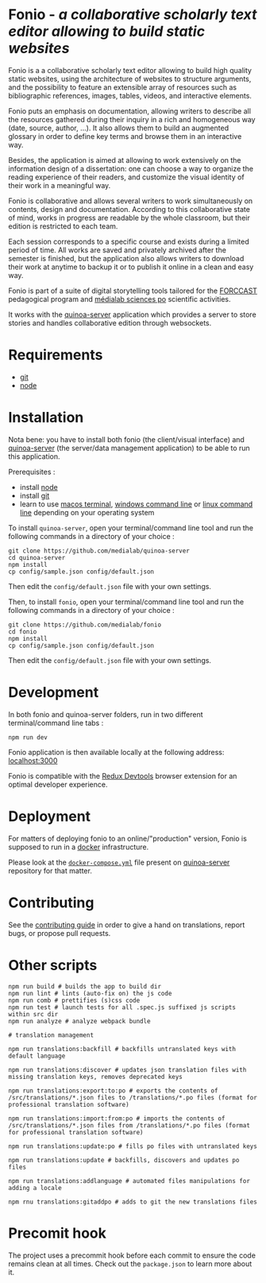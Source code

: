 # Fonio - *a collaborative scholarly text editor allowing to build static websites*

Fonio is a a collaborative scholarly text editor allowing to build high quality static websites, using the architecture of websites to structure arguments, and the possibility to feature an extensible array of resources such as bibliographic references, images, tables, videos, and interactive elements.

Fonio puts an emphasis on documentation, allowing writers to describe all the resources gathered during their inquiry in a rich and homogeneous way (date, source, author, ...). It also allows them to build an augmented glossary in order to define key terms and browse them in an interactive way.

Besides, the application is aimed at allowing to work extensively on the information design of a dissertation: one can choose a way to organize the reading experience of their readers, and customize the visual identity of their work in a meaningful way.

Fonio is collaborative and allows several writers to work simultaneously on contents, design and documentation. According to this collaborative state of mind, works in progress are readable by the whole classroom, but their edition is restricted to each team.

Each session corresponds to a specific course and exists during a limited period of time. All works are saved and privately archived after the semester is finished, but the application also allows writers to download their work at anytime to backup it or to publish it online in a clean and easy way.

Fonio is part of a suite of digital storytelling tools tailored for the [FORCCAST](http://controverses.org/) pedagogical program and [médialab sciences po](http://www.medialab.sciences-po.fr/) scientific activities.

It works with the [quinoa-server](https://github.com/medialab/quinoa-server) application which provides a server to store stories and handles collaborative edition through websockets.

# Requirements

* [git](https://git-scm.com/)
* [node](https://nodejs.org/en/)

# Installation

Nota bene: you have to install both fonio (the client/visual interface) and [quinoa-server](https://github.com/medialab/quinoa-server) (the server/data management application) to be able to run this application.

Prerequisites :

* install [node](https://nodejs.org/en/)
* install [git](https://git-scm.com/downloads)
* learn to use [macos terminal](https://macpaw.com/fr/how-to/use-terminal-on-mac), [windows command line](https://www.computerhope.com/issues/chusedos.htm) or [linux command line](https://tutorials.ubuntu.com/tutorial/command-line-for-beginners#0) depending on your operating system

To install `quinoa-server`, open your terminal/command line tool and run the following commands in a directory of your choice :

```
git clone https://github.com/medialab/quinoa-server
cd quinoa-server
npm install
cp config/sample.json config/default.json
```

Then edit the ``config/default.json`` file with your own settings.


Then, to install `fonio`, open your terminal/command line tool and run the following commands in a directory of your choice :

```
git clone https://github.com/medialab/fonio
cd fonio
npm install
cp config/sample.json config/default.json
```

Then edit the ``config/default.json`` file with your own settings.


# Development

In both fonio and quinoa-server folders, run in two different terminal/command line tabs :

```
npm run dev
```

Fonio application is then available locally at the following address: [localhost:3000](localhost:3000)

Fonio is compatible with the [Redux Devtools](https://github.com/gaearon/redux-devtools) browser extension for an optimal developer experience.

# Deployment

For matters of deploying fonio to an online/"production" version, Fonio is supposed to run in a [docker](https://www.docker.com/) infrastructure.

Please look at the [`docker-compose.yml`](https://github.com/medialab/quinoa-server/blob/master/docker-compose.yml) file present on [quinoa-server](https://github.com/medialab/quinoa-server) repository for that matter.

# Contributing

See the [contributing guide](https://github.com/medialab/fonio/blob/master/CONTRIBUTING.md) in order to give a hand on translations, report bugs, or propose pull requests.

# Other scripts

```
npm run build # builds the app to build dir
npm run lint # lints (auto-fix on) the js code
npm run comb # prettifies (s)css code
npm run test # launch tests for all .spec.js suffixed js scripts within src dir
npm run analyze # analyze webpack bundle

# translation management

npm run translations:backfill # backfills untranslated keys with default language

npm run translations:discover # updates json translation files with missing translation keys, removes deprecated keys

npm run translations:export:to:po # exports the contents of /src/translations/*.json files to /translations/*.po files (format for professional translation software)

npm run translations:import:from:po # imports the contents of /src/translations/*.json files from /translations/*.po files (format for professional translation software)

npm run translations:update:po # fills po files with untranslated keys

npm run translations:update # backfills, discovers and updates po files

npm run translations:addlanguage # automated files manipulations for adding a locale

npm rnu translations:gitaddpo # adds to git the new translations files
```

# Precomit hook

The project uses a precommit hook before each commit to ensure the code remains clean at all times. Check out the `package.json` to learn more about it.



